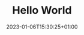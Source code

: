 ---
title: "Hello World"
date: 2023-01-06T15:30:25+01:00
description: Hello World
menu:
  sidebar:
    name: Hello World
    identifier: general-helloworld
    parent: general
    weight: 10
math: false
mermaid: false
---
